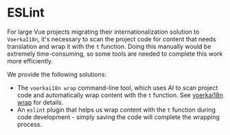 # ESLint

For large Vue projects migrating their internationalization solution to `VoerkaI18n`, it's necessary to scan the project code for content that needs translation and wrap it with the `t` function. Doing this manually would be extremely time-consuming, so some tools are needed to complete this work more efficiently.

We provide the following solutions:

- The `voerkai18n wrap` command-line tool, which uses AI to scan project code and automatically wrap content with the `t` function. See [voerkai18n wrap](./cli) for details.
- An `eslint` plugin that helps us wrap content with the `t` function during code development - simply saving the code will complete the wrapping process.

